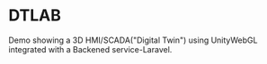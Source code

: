# DTLAB
Demo showing a 3D HMI/SCADA("Digital Twin") using UnityWebGL integrated with a Backened service-Laravel.
